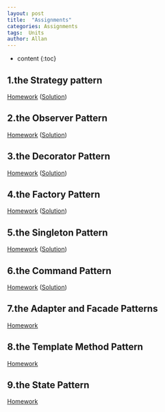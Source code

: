 ```yaml
---
layout: post
title:  "Assignments"
categories: Assignments
tags:  Units  
author: Allan
---
```


* content
{:toc}

## 1.the Strategy pattern
<A href="./../resources/Assignments/Strategy.Homework.docx">Homework</a>
(<A href="./../resources/Assignments/Strategy.Homework.solution.docx">Solution</a>)
## 2.the Observer Pattern
<A href="./../resources/Assignments/Oberver.Homework.docx">Homework</a>
(<A href="./../resources/Assignments/Oberver.Homework.solution.docx">Solution</a>)
## 3.the Decorator Pattern
<A href="./../resources/Assignments/Decorator.Homework.docx">Homework</a>
(<A href="./../resources/Assignments/Decorator.Homework.solution.docx">Solution</a>)
## 4.the Factory Pattern
<A href="./../resources/Assignments/Factory.Homework.docx">Homework</a>
(<A href="./../resources/Assignments/Factory.Homework.solution.docx">Solution</a>)
## 5.the Singleton Pattern
<A href="./../resources/Assignments/singleton.Homework.docx">Homework</a>
(<A href="./../resources/Assignments/singleton.Homework.solution.docx">Solution</a>)
## 6.the Command Pattern
<A href="./../resources/Assignments/Command.Homework.docx">Homework</a>
(<A href="./../resources/Assignments/Command.Homework.solution.docx"><u>Solution</u></a>)
## 7.the Adapter and Facade Patterns
<A href="./../resources/Assignments/Adpter.Facade.Homework.docx">Homework</a>
<!-- (<A href="./../resources/Assignments/Adpter.Facade.Homework.solution.docx">Solution</a>) -->
## 8.the Template Method Pattern
<A href="./../resources/Assignments/Template.Homework.docx">Homework</a>
<!-- (<A href="./../resources/Assignments/Template.Homework.solution.docx">Solution</a>) -->
## 9.the State Pattern
<A href="./../resources/Assignments/State.Homework.docx">Homework</a>
<!-- (<A href="./../resources/Assignments/State.Homework.solution.docx">Solution</a>) -->
